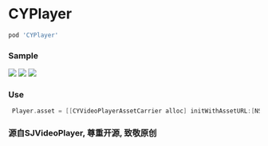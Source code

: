 # CYPlayer
```ruby
pod 'CYPlayer'
```
### Sample

<img src="https://github.com/yellowei/CYPlayer/blob/master/HWPlayer/shoot_2.png" />

<img src="https://github.com/yellowei/CYPlayer/blob/master/HWPlayer/shoot_1.png" />

<img src="https://github.com/yellowei/CYPlayer/blob/master/HWPlayer/shoot_3.png" />

### Use
```Objective-C
 Player.asset = [[CYVideoPlayerAssetCarrier alloc] initWithAssetURL:[NSURL URLWithString:@"http://....."] beginTime:10];
```
### 源自SJVideoPlayer, 尊重开源, 致敬原创
